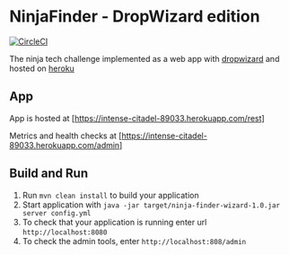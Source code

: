 # NinjaFinder - DropWizard edition

[![CircleCI](https://circleci.com/gh/jrochette/wizardly-ninja-tech-challenge.svg?style=svg)](https://circleci.com/gh/jrochette/wizardly-ninja-tech-challenge)

The ninja tech challenge implemented as a web app with [dropwizard](dropwizard.io) and hosted on [heroku](heroku.com)

App
---
App is hosted at [https://intense-citadel-89033.herokuapp.com/rest]

Metrics and health checks at [https://intense-citadel-89033.herokuapp.com/admin]

Build and Run
---
1. Run `mvn clean install` to build your application
1. Start application with `java -jar target/ninja-finder-wizard-1.0.jar server config.yml`
1. To check that your application is running enter url `http://localhost:8080`
1. To check the admin tools, enter `http://localhost:808/admin`
